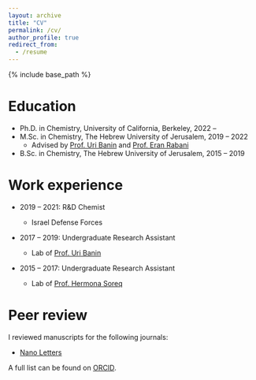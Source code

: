 ```yaml
---
layout: archive
title: "CV"
permalink: /cv/
author_profile: true
redirect_from:
  - /resume
---
```


{% include base_path %}

Education
======
* Ph.D. in Chemistry, University of California, Berkeley, 2022 –
* M.Sc. in Chemistry, The Hebrew University of Jerusalem, 2019 – 2022
  * Advised by [Prof. Uri Banin](https://openscholar.huji.ac.il/baningroup/) and [Prof. Eran Rabani](http://www.cchem.berkeley.edu/ergrp/)
* B.Sc. in Chemistry, The Hebrew University of Jerusalem, 2015 – 2019

Work experience
======
* 2019 – 2021: R&D Chemist
  * Israel Defense Forces
  
* 2017 – 2019: Undergraduate Research Assistant
  * Lab of [Prof. Uri Banin](https://openscholar.huji.ac.il/baningroup/)

* 2015 – 2017: Undergraduate Research Assistant
  * Lab of [Prof. Hermona Soreq](https://elsc.huji.ac.il/people-directory/faculty-members/hermona-soreq/)

Peer review
======
I reviewed manuscripts for the following journals:
* [Nano Letters](https://pubs.acs.org/journal/nalefd)

A full list can be found on [ORCID](https://orcid.org/0000-0003-3072-2445#peer-reviews).

